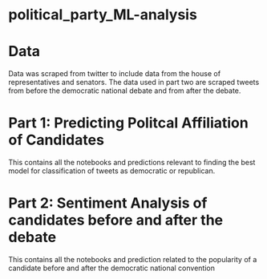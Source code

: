 # political_party_ML-analysis



# Data

Data was scraped from twitter to include data from the house of representatives and senators. The data used in part two are scraped tweets from before the democratic national debate and from after the debate. 
# Part 1: Predicting Politcal Affiliation of Candidates

This contains all the notebooks and predictions relevant to finding the best model for classification of tweets as democratic or republican. 

# Part 2: Sentiment Analysis of candidates before and after the debate

This contains all the notebooks and prediction related to the popularity of a candidate before and after the democratic national convention
